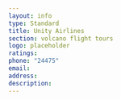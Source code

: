 ```yaml
---
layout: info
type: Standard
title: Unity Airlines
section: volcano flight tours
logo: placeholder
ratings:
phone: "24475"
email:
address:
description:
---
```

